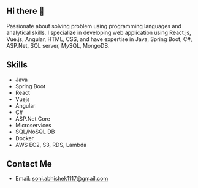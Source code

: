 ## Hi there 👋
Passionate about solving problem using programming languages and analytical skills. I specialize in developing web application using React.js, Vue.js, Angular, HTML, CSS, and have expertise in Java, Spring Boot, C#, ASP.Net, SQL server, MySQL, MongoDB.

## Skills
- Java
- Spring Boot
- React
- Vuejs
- Angular
- C#
- ASP.Net Core
- Microservices
- SQL/NoSQL DB
- Docker
- AWS EC2, S3, RDS, Lambda

## Contact Me
- Email: soni.abhishek1117@gmail.com


<!--
**abhisoni7/abhisoni7** is a ✨ _special_ ✨ repository because its `README.md` (this file) appears on your GitHub profile.

Here are some ideas to get you started:

- 🔭 I’m currently working on ...
- 🌱 I’m currently learning ...
- 👯 I’m looking to collaborate on ...
- 🤔 I’m looking for help with ...
- 💬 Ask me about ...
- 📫 How to reach me: ...
- 😄 Pronouns: ...
- ⚡ Fun fact: ...
-->
